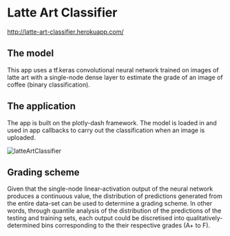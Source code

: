 # Latte Art Classifier
http://latte-art-classifier.herokuapp.com/

## The model
This app uses a tf.keras convolutional neural network trained on images of latte art with a single-node dense layer to estimate the grade of an image of coffee (binary classification).

## The application
The app is built on the plotly-dash framework. The model is loaded in and used in app callbacks to carry out the classification when an image is uploaded.

![latteArtClassifier](https://user-images.githubusercontent.com/67821956/87681368-2b6e2900-c7b1-11ea-815a-77c1f4287682.gif)

## Grading scheme
Given that the single-node linear-activation output of the neural network produces a continuous value, the distribution of predictions generated from the entire data-set can be used to determine a grading scheme. In other words, through quantile analysis of the distribution of the predictions of the testing and training sets, each output could be discretised into qualitatively-determined bins corresponding to the their respective grades (A+ to F).
